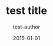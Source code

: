---
title: test title
slug: test-slug
author: test-author
date: 2015-01-01
tags: one, three
image: test.jpg
wordCount: 42
readingTime: 2
---